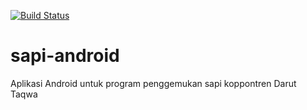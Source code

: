 [![Build Status](https://travis-ci.org/ngadep/sapi-android.svg?branch=master)](https://travis-ci.org/ngadep/sapi-android)

# sapi-android
Aplikasi Android untuk program penggemukan sapi koppontren Darut Taqwa
